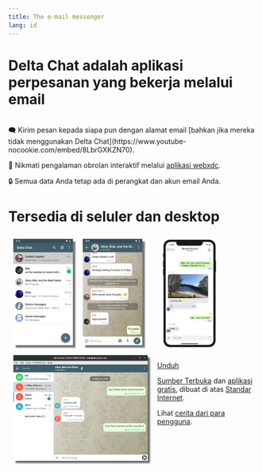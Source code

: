 ```yaml
---
title: The e-mail messenger
lang: id
---
```


# Delta Chat adalah aplikasi perpesanan yang bekerja melalui email

<br>
🗨️ Kirim pesan kepada siapa pun dengan alamat email [bahkan jika mereka tidak menggunakan Delta Chat](https://www.youtube-nocookie.com/embed/8LbrGXKZN70).

🥳 Nikmati pengalaman obrolan interaktif melalui [aplikasi webxdc](https://webxdc.org).

🔒 Semua data Anda tetap ada di perangkat dan akun email Anda.

# Tersedia di seluler dan desktop


<img src="../assets/blog/screenshots/2019-12-17-delta-chat-google-play-release-chat-list-light.png" width="120" 
style="float: left; margin: 10px;display: block;box-shadow: 5px 5px 2px #777;" alt="A screenshot of Delta Chat on Android showing chat list" /> 
<img src="../assets/blog/screenshots/2019-12-17-delta-chat-google-play-release-group-light.png" width="120" 
style="float: left; margin: 10px;display: block;box-shadow: 5px 5px 2px #777;" alt="A screenshot of Delta Chat on Android showing a chat" /> 

<img src="../assets/blog/desktop-screenshot.png" width="280" style="float:left; margin: 10px" alt="A screenshot of Delta Chat on desktop" /> 

<img src="../assets/blog/screenshots/2020-01-09-delta-chat-iOS-weekend-group-chat.png" width="110" style="margin: 10px" alt="A screenshot of Delta Chat on IOS" /> 

<a class="download-button" href="https://get.delta.chat">Unduh</a>

[Sumber Terbuka](https://en.wikipedia.org/wiki/Open-source_software)
dan [aplikasi gratis](https://en.wikipedia.org/wiki/Free_software), dibuat di atas [Standar Internet](https://github.com/deltachat/deltachat-core-rust/blob/master/standards.md). 

Lihat [cerita dari para pengguna](user-voices).

